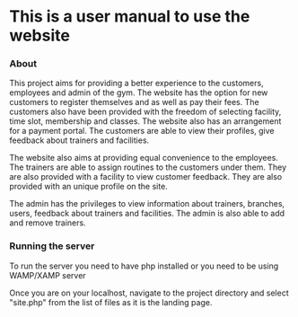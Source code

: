 <h1>This is a user manual to use the website</h1>
  
  <h3> About </h3>
  <p>This project aims for providing a better experience to the customers, employees and
admin of the gym. The website has the option for new customers to register themselves and as
well as pay their fees. The customers also have been provided with the freedom of selecting
facility, time slot, membership and classes. The website also has an arrangement for a payment
portal. The customers are able to view their profiles, give feedback about trainers and facilities.</p>
  <p>The website also aims at providing equal convenience to the employees. The trainers are
able to assign routines to the customers under them. They are also provided with a facility to
view customer feedback. They are also provided with an unique profile on the site.</p>
  <p>The admin has the privileges to view information about trainers, branches, users,
feedback about trainers and facilities. The admin is also able to add and remove trainers.</p>
  
  <h3>Running the server</h3>
  <p>To run the server you need to have php installed or you need to be using WAMP/XAMP server<p>
  <p>Once you are on your localhost, navigate to the project directory and select "site.php" from the list of files as it is the landing page.</p>
